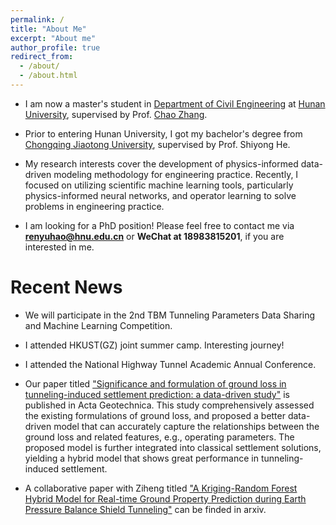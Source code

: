 ```yaml
---
permalink: /
title: "About Me"
excerpt: "About me"
author_profile: true
redirect_from: 
  - /about/
  - /about.html
---
```


- I am now a master's student in [Department of Civil Engineering](http://ce.hnu.edu.cn/index.htm) at [Hunan University](https://www.hnu.edu.cn/index.htm), supervised by Prof. [Chao Zhang](https://grzy.hnu.edu.cn/site/index/zhangchao).

- Prior to entering Hunan University, I got my bachelor's degree from [Chongqing Jiaotong University](https://www.cqjtu.edu.cn/), supervised by Prof. Shiyong He.

- My research interests cover the development of physics-informed data-driven modeling methodology for engineering practice. Recently, I focused on utilizing scientific machine learning tools, particularly physics-informed neural networks, and operator learning to solve problems in engineering practice.

- I am looking for a PhD position! Please feel free to contact me via **renyuhao@hnu.edu.cn** or **WeChat at 18983815201**, if you are interested in me.


Recent News
======
- We will participate in the 2nd TBM Tunneling Parameters Data Sharing and Machine Learning Competition.

- I attended HKUST(GZ) joint summer camp. Interesting journey!

- I attended the National Highway Tunnel Academic Annual Conference.

- Our paper titled ["Significance and formulation of ground loss in tunneling-induced settlement prediction: a data-driven study"](https://link.springer.com/article/10.1007/s11440-023-01859-8) is published in Acta Geotechnica. This study comprehensively assessed the existing formulations of ground loss, and proposed a better data-driven model that can accurately capture the relationships between the ground loss and related features, e.g., operating parameters. The proposed model is further integrated into classical settlement solutions, yielding a hybrid model that shows great performance in tunneling-induced settlement.

- A collaborative paper with Ziheng titled ["A Kriging-Random Forest Hybrid Model for Real-time Ground Property Prediction during Earth Pressure Balance Shield Tunneling"](https://arxiv.org/abs/2305.05128#:~:text=A%20kriging%2Drandom%20forest%20hybrid%20model%20is%20developed%20for%20real,selection%20thereby%20mitigate%20construction%20risks.) can be finded in arxiv.

